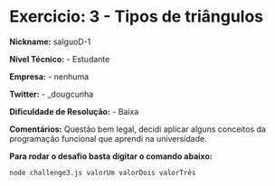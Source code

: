# Exercicio: 3 - Tipos de triângulos

**Nickname:** salguoD-1

**Nível Técnico:** - Estudante

**Empresa:** - nenhuma

**Twitter:** - \_dougcunha

**Dificuldade de Resolução:** - Baixa

**Comentários:** Questão bem legal, decidi aplicar alguns conceitos da programação funcional que aprendi na universidade.

**Para rodar o desafio basta digitar o comando abaixo:**

```
node challenge3.js valorUm valorDois valorTrês
```
